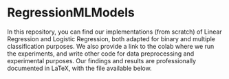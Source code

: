 # RegressionMLModels
In this repository, you can find our implementations (from scratch) of Linear Regression and Logistic Regression, both adapted for binary and multiple classification purposes. We also provide a link to the colab where we run the experiments, and write other code for data preprocessing and experimental purposes. Our findings and results are professionally documented in LaTeX, with the file available below.
